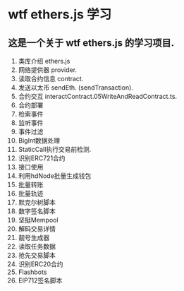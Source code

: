 <!-- @[TOC](ethers.js 学习) -->
# wtf ethers.js 学习

## 这是一个关于 wtf ethers.js 的学习项目.



1. 类库介绍 ethers.js
2. 网络提供器 provider.
3. 读取合约信息 contract.
4. 发送以太币 sendEth. (sendTransaction).
5. 合约交互 interactContract.05WriteAndReadContract.ts.
6. 合约部署
7. 检索事件
8. 监听事件
9. 事件过滤
10. BigInt数据处理
11. StaticCall执行交易前检测.
12. 识别ERC721合约
13. 接口使用
14. 利用hdNode批量生成钱包
15. 批量转账
16. 批量轨迹
17. 默克尔树脚本
18. 数字签名脚本
19. 坚挺Mempool
20. 解码交易详情
21. 靓号生成器
22. 读取任务数据
23. 抢先交易脚本
24. 识别ERC20合约
25. Flashbots
26. EIP712签名脚本